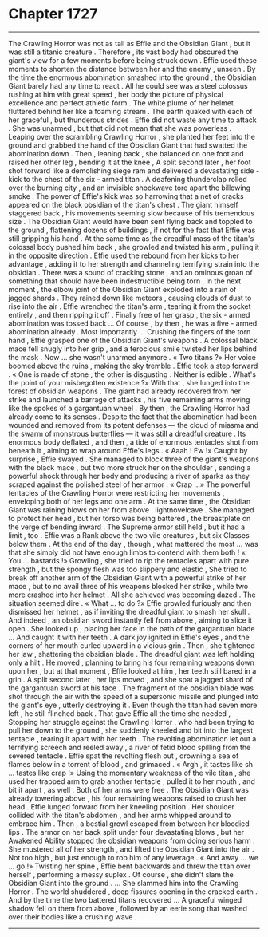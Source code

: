 
# Chapter 1727


---

The Crawling Horror was not as tall as Effie and the Obsidian Giant , but it was still a titanic creature . Therefore , its vast body had obscured the giant's view for a few moments before being struck down .
Effie used these moments to shorten the distance between her and the enemy , unseen .
By the time the enormous abomination smashed into the ground , the Obsidian Giant barely had any time to react . All he could see was a steel colossus rushing at him with great speed , her body the picture of physical excellence and perfect athletic form . The white plume of her helmet fluttered behind her like a foaming stream .
The earth quaked with each of her graceful , but thunderous strides .
Effie did not waste any time to attack .
She was unarmed , but that did not mean that she was powerless .
Leaping over the scrambling Crawling Horror , she planted her feet into the ground and grabbed the hand of the Obsidian Giant that had swatted the abomination down .
Then , leaning back , she balanced on one foot and raised her other leg , bending it at the knee , A split second later , her foot shot forward like a demolishing siege ram and delivered a devastating side - kick to the chest of the six - armed titan .
A deafening thunderclap rolled over the burning city , and an invisible shockwave tore apart the billowing smoke . The power of Effie's kick was so harrowing that a net of cracks appeared on the black obsidian of the titan's chest . The giant himself staggered back , his movements seeming slow because of his tremendous size .
The Obsidian Giant would have been sent flying back and toppled to the ground , flattening dozens of buildings , if not for the fact that Effie was still gripping his hand .
At the same time as the dreadful mass of the titan's colossal body pushed him back , she growled and twisted his arm , pulling it in the opposite direction . Effie used the rebound from her kicks to her advantage , adding it to her strength and channeling terrifying strain into the obsidian .
There was a sound of cracking stone , and an ominous groan of something that should have been indestructible being torn .
In the next moment , the elbow joint of the Obsidian Giant exploded into a rain of jagged shards . They rained down like meteors , causing clouds of dust to rise into the air . Effie wrenched the titan's arm , tearing it from the socket entirely , and then ripping it off .
Finally free of her grasp , the six - armed abomination was tossed back …
Of course , by then , he was a five - armed abomination already .
Most Importantly …
Crushing the fingers of the torn hand , Effie grasped one of the Obsidian Giant's weapons . A colossal black mace fell snugly into her grip , and a ferocious smile twisted her lips behind the mask .
Now … she wasn't unarmed anymore .
« Two titans ?»
Her voice boomed above the ruins , making the sky tremble .
Effie took a step forward .
« One is made of stone , the other is disgusting . Neither is edible . What's the point of your misbegotten existence ?»
With that , she lunged into the forest of obsidian weapons .
The giant had already recovered from her strike and launched a barrage of attacks , his five remaining arms moving like the spokes of a gargantuan wheel .
By then , the Crawling Horror had already come to its senses . Despite the fact that the abomination had been wounded and removed from its potent defenses — the cloud of miasma and the swarm of monstrous butterflies — it was still a dreadful creature . Its enormous body deflated , and then , a tide of enormous tentacles shot from beneath it , aiming to wrap around Effie's legs .
« Aaah ! Ew !»
Caught by surprise , Effie swayed . She managed to block three of the giant's weapons with the black mace , but two more struck her on the shoulder , sending a powerful shock through her body and producing a river of sparks as they scraped against the polished steel of her armor .
« Crap …»
The powerful tentacles of the Crawling Horror were restricting her movements , enveloping both of her legs and one arm . At the same time , the Obsidian Giant was raining blows on her from above . lіghtnоvelcаve . She managed to protect her head , but her torso was being battered , the breastplate on the verge of bending inward .
The Supreme armor still held , but it had a limit , too .
Effie was a Rank above the two vile creatures , but six Classes below them . At the end of the day , though , what mattered the most … was that she simply did not have enough limbs to contend with them both !
« You … bastards !»
Growling , she tried to rip the tentacles apart with pure strength , but the spongy flesh was too slippery and elastic , She tried to break off another arm of the Obsidian Giant with a powerful strike of her mace , but to no avail three of his weapons blocked her strike , while two more crashed into her helmet . All she achieved was becoming dazed .
The situation seemed dire .
« What … to do ?»
Effie growled furiously and then dismissed her helmet , as if inviting the dreadful giant to smash her skull .
And indeed , an obsidian sword instantly fell from above , aiming to slice it open .
She looked up , placing her face in the path of the gargantuan blade …
And caught it with her teeth .
A dark joy ignited in Effie's eyes , and the corners of her mouth curled upward in a vicious grin .
Then , she tightened her jaw , shattering the obsidian blade .
The dreadful giant was left holding only a hilt . He moved , planning to bring his four remaining weapons down upon her , but at that moment , Effie looked at him , her teeth still bared in a grin .
A split second later , her lips moved , and she spat a jagged shard of the gargantuan sword at his face . The fragment of the obsidian blade was shot through the air with the speed of a supersonic missile and plunged into the giant's eye , utterly destroying it .
Even though the titan had seven more left , he still flinched back .
That gave Effie all the time she needed , Stopping her struggle against the Crawling Horrer , who had been trying to pull her down to the ground , she suddenly kneeled and bit into the largest tentacle , tearing it apart with her teeth .
The revolting abomination let out a terrifying screech and reeled away , a river of fetid blood spilling from the severed tentacle .
Effie spat the revolting flesh out , drowning a sea of flames below in a torrent of blood , and grimaced .
« Argh , it tastes like sh … tastes like crap !»
Using the momentary weakness of the vile titan , she used her trapped arm to grab another tentacle , pulled it to her mouth , and bit it apart , as well .
Both of her arms were free .
The Obsidian Giant was already towering above , his four remaining weapons raised to crush her head .
Effie lunged forward from her kneeling position . Her shoulder collided with the titan's abdomen , and her arms whipped around to embrace him .
Then , a bestial growl escaped from between her bloodied lips .
The armor on her back split under four devastating blows , but her Awakened Ability stopped the obsidian weapons from doing serious harm .
She mustered all of her strength , and lifted the Obsidian Giant into the air . Not too high , but just enough to rob him of any leverage .
« And away … we … go !»
Twisting her spine , Effie bent backwards and threw the titan over herself , performing a messy suplex .
Of course , she didn't slam the Obsidian Giant into the ground .
… She slammed him into the Crawling Horror .
The world shuddered , deep fissures opening in the cracked earth .
And by the time the two battered titans recovered …
A graceful winged shadow fell on them from above , followed by an eerie song that washed over their bodies like a crushing wave .

---

